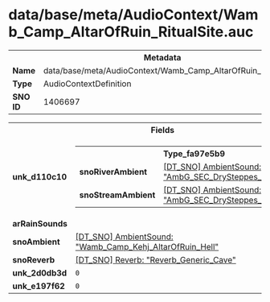 <h1>data/base/meta/AudioContext/Wamb_Camp_AltarOfRuin_RitualSite.auc</h1><table><tr><th colspan="100%">Metadata</th></tr><tr><td><b>Name</b></td><td>data/base/meta/AudioContext/Wamb_Camp_AltarOfRuin_RitualSite.auc</td></tr><tr><td><b>Type</b></td><td>AudioContextDefinition</td></tr><tr><td><b>SNO ID</b></td><td>1406697</td></tr></table>

<table><tr><th colspan="100%">Fields</th></tr><tr><td><b>unk_d110c10</b></td><td><table><tr><th colspan="100%">Type_fa97e5b9</th></tr><tr><td><b>snoRiverAmbient</b></td><td><a href="..\AmbientSound\AmbG_SEC_DrySteppes_Lava_Large.ams.md">[DT_SNO] AmbientSound: "AmbG_SEC_DrySteppes_Lava_Large"</a></td></tr><tr><td><b>snoStreamAmbient</b></td><td><a href="..\AmbientSound\AmbG_SEC_DrySteppes_Lava_Small.ams.md">[DT_SNO] AmbientSound: "AmbG_SEC_DrySteppes_Lava_Small"</a></td></tr></table>

</td></tr><tr><td><b>arRainSounds</b></td><td></td></tr><tr><td><b>snoAmbient</b></td><td><a href="..\AmbientSound\Wamb_Camp_Kehj_AltarOfRuin_Hell.ams.md">[DT_SNO] AmbientSound: "Wamb_Camp_Kehj_AltarOfRuin_Hell"</a></td></tr><tr><td><b>snoReverb</b></td><td><a href="..\Reverb\Reverb_Generic_Cave.rev.md">[DT_SNO] Reverb: "Reverb_Generic_Cave"</a></td></tr><tr><td><b>unk_2d0db3d</b></td><td><code>0</code></td></tr><tr><td><b>unk_e197f62</b></td><td><code>0</code></td></tr></table>

